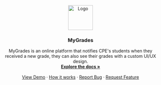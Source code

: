<!-- PROJECT LOGO -->
<br />
<p align="center">
  <a href="https://github.com/Zennyth/CPEBot">
    <img src="https://cpe.mathis-figuet.com/img/icons/apple-touch-icon.png" alt="Logo" width="80" height="80">
  </a>

  <h3 align="center">MyGrades</h3>

  <p align="center">
    MyGrades is an online platform that notifies CPE's students when they received a new grade, they can also see their grades with a custom UI/UX design.
    <br />
    <a href="https://github.com/Zennyth/CPEBot"><strong>Explore the docs »</strong></a>
    <br />
    <br />
    <a href="https://cpe.mathis-figuet.com/">View Demo</a>
    ·
    <a href="https://github.com/Zennyth/CPEBot/OPERATING.md">How it works</a>
    ·
    <a href="https://github.com/Zennyth/CPEBot/issues">Report Bug</a>
    ·
    <a href="https://github.com/Zennyth/CPEBot/issues">Request Feature</a>
  </p>
</p>
